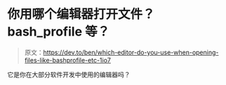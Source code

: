 # 你用哪个编辑器打开文件？bash_profile 等？

> 原文：<https://dev.to/ben/which-editor-do-you-use-when-opening-files-like-bashprofile-etc-1io7>

它是你在大部分软件开发中使用的编辑器吗？